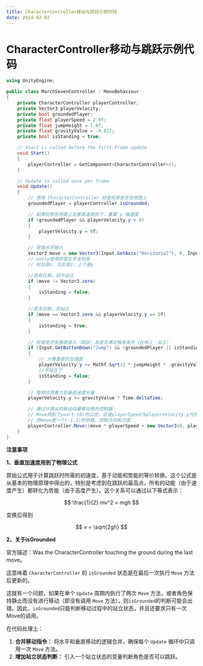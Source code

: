 ```yaml
---
title: CharacterController移动与跳跃示例代码
date: 2024-02-02
---
```


# CharacterController移动与跳跃示例代码

```c#
using UnityEngine;

public class MarchSevenController : MonoBehaviour
{
    private CharacterController playerController;
    private Vector3 playerVelocity;
    private bool groundedPlayer;
    private float playerSpeed = 2.0f;
    private float jumpHeight = 1.0f;
    private float gravityValue = -9.81f;
    private bool isStanding = true;

    // Start is called before the first frame update
    void Start()
    {
        playerController = GetComponent<CharacterController>();
    }

    // Update is called once per frame
    void Update()
    {
        // 使用 CharacterController 检查玩家是否在地面上
        groundedPlayer = playerController.isGrounded;

        // 如果玩家在地面上且垂直速度向下，重置 y 轴速度
        if (groundedPlayer && playerVelocity.y < 0)
        {
            playerVelocity.y = 0f;
        }

        // 获取水平输入
        Vector3 move = new Vector3(Input.GetAxis("Horizontal"), 0, Input.GetAxis("Vertical")); // 位置向量
        // unity使用的是左手坐标系
        // 前后是x，左右是z，上下是y

        //若有位移，则不站立
        if (move != Vector3.zero)
        {
            isStanding = false;
        }

        //若无位移，则站立
        if (move == Vector3.zero && playerVelocity.y == 0f)
        {
            isStanding = true;
        }

        // 检查是否有垂直输入（跳跃）及是否满足触发条件（在地上｜站立）
        if (Input.GetButtonDown("Jump") && (groundedPlayer || isStanding))
        {
            // 计算垂直的加速度
            playerVelocity.y += Mathf.Sqrt(2 * jumpHeight * -gravityValue);
            //不站立了
            isStanding = false;
        }

        // 每帧应用重力到垂直速度分量
        playerVelocity.y += gravityValue * Time.deltaTime;

        // 通过计算出的移动向量移动角色控制器
      	// Move用到了y=a(t-t0)的公式，这里playerSpeed与playerVelocity.y代表了a，Time.deltaTime代表了t-t0。
      	// 而move是一个(-1,1)的参数，控制方向和力度
        playerController.Move((move * playerSpeed + new Vector3(0, playerVelocity.y, 0)) * Time.deltaTime);
    }
}
```

**注意事项**

**1、垂直加速度用到了物理公式**

原始公式用于计算跳跃时所需的初速度，基于动能和势能的等价转换。这个公式是从基本的物理原理中得出的，特别是考虑到在跳跃的最高点，所有的动能（由于速度产生）都转化为势能（由于高度产生）。这个关系可以通过以下等式表示：

$$
\frac{1}{2} mv^2 = mgh
$$

变换后得到

$$
v = \sqrt{2gh}
$$

**2、关于isGrounded**

官方描述：Was the CharacterController touching the ground during the last move。

这意味着 `CharacterController` 的 `isGrounded` 状态是在最后一次执行 `Move` 方法后更新的。

这就有一个问题，如果在单个 `Update` 周期内执行了两次 `Move` 方法，或者角色保持静止而没有进行移动（即没有调用 `Move` 方法），则`isGrounded`的判断可能会出错。因此，`isGrounded`只能判断移动过程中的站立状态，并且还要求只有一次Move的调用。

在代码处理上：

1. **合并移动指令：** 将水平和垂直移动的逻辑合并，确保每个 `Update` 循环中只调用一次 `Move` 方法。
2. **增加站立状态判断：** 引入一个站立状态的变量判断角色是否可以跳跃。